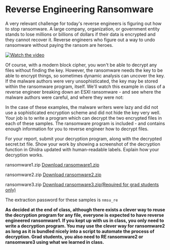 # Reverse Engineering Ransomware

A very relevant challenge for today's reverse engineers is figuring out how to stop ransomware. A large company, organization, or government entity stands to lose millions or billions of dollars if their data is encrypted and they cannot recover it. Reverse engineers who figure out a way to undo ransomware without paying the ransom are heroes.

[![Watch the video](https://img.youtube.com/vi/DdVC1eVfZUI/default.jpg)](https://youtu.be/DdVC1eVfZUI)

Of course, with a modern block cipher, you won't be able to decrypt any files without finding the key. However, the ransomware needs the key to be able to encrypt things, so sometimes dynamic analysis can uncover the key. If the malware authors were very unsophisticated, the key may be stored within the ransomware program, itself. We'll watch this example in class of a reverse engineer breaking down an ESXI ransomware - and see where the malware authors were careful, and where they were not:

In the case of these examples, the malware writers were lazy and did not use a sophisticated encryption scheme and did not hide the key very well. Your job is to write a program which can decrypt the two encrypted files in each of these samples. The ransomware program is included - and contains enough information for you to reverse engineer how to decrypt files.

For your report, submit your decryption program, along with the decrypted secret.txt file. Show your work by showing a screenshot of the decryption function in Ghidra updated with human-readable labels. Explain how your decryption works.

ransomware1.zip [Download ransomware1.zip](ref?) 

ransomware2.zip [Download ransomware2.zip](ref?) 

ransomware3.zip [Download ransomware3.zip(Required for grad students only)](ref?)

The extraction password for these samples is `nmsu_re`

**As decided at the end of class, although there exists a clever way to reuse the decryption program for any file, everyone is expected to have reverse engineered ransomware1. If you kept up with us in class, you only need to write a decryption program. You may use the clever way for ransomware2 as long as it is bundled nicely into a script to automate the process of decryption. Grad students, you also need to RE ransomware2 or ransomware3 using what we learned in class.**